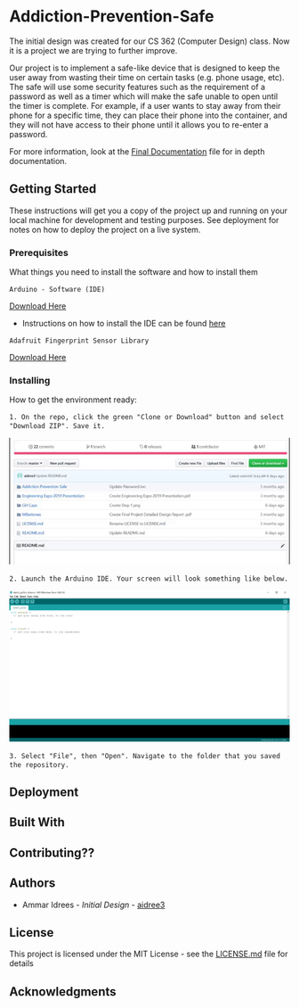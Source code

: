 # Addiction-Prevention-Safe
The initial design was created for our CS 362 (Computer Design) class. Now it is a project we are trying to further improve.

Our project is to implement a safe-like device that is designed to keep the user away from wasting their time on certain tasks (e.g. phone usage, etc). The safe will use some security features such as the requirement of a password as well as a timer which will make the safe unable to open until the timer is complete.  For example, if a user wants to stay away from their phone for a specific time, they can place their phone into the container, and they will not have access to their phone until it allows you to re-enter a password.

For more information, look at the [Final Documentation](https://github.com/aidree3/Addiction-Prevention-Safe/blob/master/Milestones/Final%20Project%20Detailed%20Design%20Report%20.pdf) file for in depth documentation.

## Getting Started
These instructions will get you a copy of the project up and running on your local machine for development and testing purposes. See deployment for notes on how to deploy the project on a live system.

### Prerequisites
What things you need to install the software and how to install them
```
Arduino - Software (IDE)
```
[Download Here](https://www.arduino.cc/en/main/software) 
- Instructions on how to install the IDE can be found [here](https://www.arduino.cc/en/Guide/HomePage)
```
Adafruit Fingerprint Sensor Library
```
[Download Here](https://github.com/adafruit/Adafruit-Fingerprint-Sensor-Library)
### Installing
How to get the environment ready:
```
1. On the repo, click the green "Clone or Download" button and select "Download ZIP". Save it.
```
![Alt text](https://github.com/aidree3/Addiction-Prevention-Safe/blob/master/GH%20Caps/e11f5cb48bae683eca943d7f490c9b7a.gif)
```
2. Launch the Arduino IDE. Your screen will look something like below.
```
![Alt text](https://github.com/aidree3/Addiction-Prevention-Safe/blob/master/GH%20Caps/Step%201.png)
```
3. Select "File", then "Open". Navigate to the folder that you saved the repository.
```

## Deployment

## Built With

## Contributing??

## Authors
- Ammar Idrees - *Initial Design* - [aidree3](https://github.com/aidree3)

## License
This project is licensed under the MIT License - see the [LICENSE.md](https://github.com/aidree3/Addiction-Prevention-Safe/blob/master/LICENSE.md) file for details

## Acknowledgments
